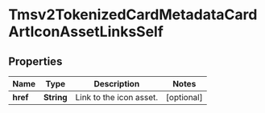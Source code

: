 
# Tmsv2TokenizedCardMetadataCardArtIconAssetLinksSelf

## Properties
Name | Type | Description | Notes
------------ | ------------- | ------------- | -------------
**href** | **String** | Link to the icon asset.  |  [optional]



